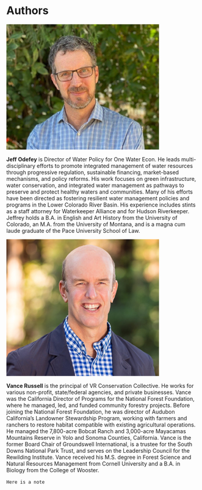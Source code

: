 # Authors


<img src="photos/jeff.jpg" alt="jeff" class="bg-primary mb-1" width="400px">

**Jeff Odefey** is Director of Water Policy for One Water Econ. He leads multi-disciplinary efforts to promote integrated management of water resources through progressive regulation, sustainable financing, market-based mechanisms, and policy reforms. His work focuses on green infrastructure, water conservation, and integrated water management as pathways to preserve and protect healthy waters and communities. Many of his efforts have been directed as fostering resilient water management policies and programs in the Lower Colorado River Basin. His experience includes stints as a staff attorney for Waterkeeper Alliance and for Hudson Riverkeeper. Jeffrey holds a B.A. in English and Art History from the University of Colorado, an M.A. from the University of Montana, and is a magna cum laude graduate of the Pace University School of Law. 

<img src="photos/vance.jpg" alt="vance" class="bg-primary mb-1" width="400px">

**Vance Russell** is the principal of VR Conservation Collective. He works for various non-profit, state/federal agencies, and private businesses. Vance was the California Director of Programs for the National Forest Foundation, where he managed, led, and funded community forestry projects. Before joining the National Forest Foundation, he was director of Audubon California’s Landowner Stewardship Program, working with farmers and ranchers to restore habitat compatible with existing agricultural operations. He managed the 7,800-acre Bobcat Ranch and 3,000-acre Mayacamas Mountains Reserve in Yolo and Sonoma Counties, California. Vance is the former Board Chair of Groundswell International, is a trustee for the South Downs National Park Trust, and serves on the Leadership Council for the Rewilding Institute. Vance received his M.S. degree in Forest Science and Natural Resources Management from Cornell University and a B.A. in Biology from the College of Wooster.

```{note}
Here is a note
```

